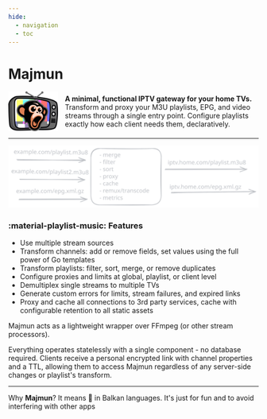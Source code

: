 ```yaml
---
hide:
  - navigation
  - toc
---
```

<div style="max-width: 850px; margin: 0 auto;" markdown>

# Majmun

<div style="display: flex; align-items: center; gap: 1em; flex-wrap: wrap;">
  <img src="assets/logo-tv.svg" alt="logo" width="100"/>
  <div style="flex: 1; min-width: 250px;">
    <strong>A minimal, functional IPTV gateway for your home TVs.</strong><br/>
    Transform and proxy your M3U playlists, EPG, and video streams through a single entry point.
    Configure playlists exactly how each client needs them, declaratively.
  </div>
</div>

<style>
@media (max-width: 500px) {
  div[style*="flex-wrap"] {
    flex-direction: column;
    text-align: center;
  }
}
</style>
---

![Diagram](./assets/diagram.svg)

### :material-playlist-music: Features

* Use multiple stream sources
* Transform channels: add or remove fields, set values using the full power of Go templates
* Transform playlists: filter, sort, merge, or remove duplicates
* Configure proxies and limits at global, playlist, or client level
* Demultiplex single streams to multiple TVs
* Generate custom errors for limits, stream failures, and expired links
* Proxy and cache all connections to 3rd party services, cache with configurable retention to all static assets

Majmun acts as a lightweight wrapper over FFmpeg (or other stream processors).

Everything operates statelessly with a single component - no database required. Clients receive a personal encrypted link with channel properties and a TTL, allowing them to access Majmun regardless of any server-side changes or playlist's transform.

---

Why **Majmun**? It means 🐒 in Balkan languages. It's just for fun and to avoid interfering with other apps